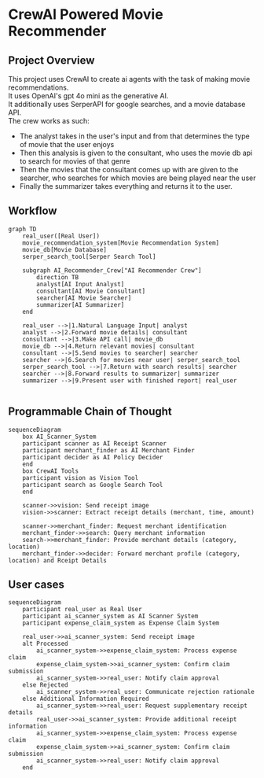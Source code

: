 # CrewAI Powered Movie Recommender

## Project Overview
This project uses CrewAI to create ai agents with the task of making movie recommendations.\
It uses OpenAI's gpt 4o mini as the generative AI.\
It additionally uses SerperAPI for google searches, and a movie database API.\
The crew works as such:
- The analyst takes in the user's input and from that determines the type of movie that the user enjoys
- Then this analysis is given to the consultant, who uses the movie db api to search for movies of that genre
- Then the movies that the consultant comes up with are given to the searcher, who searches for which movies are being played near the user
- Finally the summarizer takes everything and returns it to the user.

## Workflow

```mermaid
graph TD
    real_user([Real User])
    movie_recommendation_system[Movie Recommendation System]
    movie_db[Movie Database]
    serper_search_tool[Serper Search Tool]

    subgraph AI_Recommender_Crew["AI Recommender Crew"]
        direction TB
        analyst[AI Input Analyst]
        consultant[AI Movie Consultant]
        searcher[AI Movie Searcher]
        summarizer[AI Summarizer]
    end

    real_user -->|1.Natural Language Input| analyst
    analyst -->|2.Forward movie details| consultant
    consultant -->|3.Make API call| movie_db
    movie_db -->|4.Return relevant movies| consultant
    consultant -->|5.Send movies to searcher| searcher
    searcher -->|6.Search for movies near user| serper_search_tool
    serper_search_tool -->|7.Return with search results| searcher
    searcher -->|8.Forward results to summarizer| summarizer
    summarizer -->|9.Present user with finished report| real_user


```

## Programmable Chain of Thought

```mermaid
sequenceDiagram
    box AI_Scanner_System
    participant scanner as AI Receipt Scanner
    participant merchant_finder as AI Merchant Finder
    participant decider as AI Policy Decider
    end
    box CrewAI Tools
    participant vision as Vision Tool
    participant search as Google Search Tool
    end

    scanner->>vision: Send receipt image
    vision->>scanner: Extract receipt details (merchant, time, amount)

    scanner->>merchant_finder: Request merchant identification
    merchant_finder->>search: Query merchant information
    search->>merchant_finder: Provide merchant details (category, location)
    merchant_finder->>decider: Forward merchant profile (category, location) and Rceipt Details
```

## User cases

```mermaid
sequenceDiagram
    participant real_user as Real User
    participant ai_scanner_system as AI Scanner System
    participant expense_claim_system as Expense Claim System

    real_user->>ai_scanner_system: Send receipt image
    alt Processed
        ai_scanner_system->>expense_claim_system: Process expense claim
        expense_claim_system->>ai_scanner_system: Confirm claim submission
        ai_scanner_system->>real_user: Notify claim approval
    else Rejected
        ai_scanner_system->>real_user: Communicate rejection rationale
    else Additional Information Required
        ai_scanner_system->>real_user: Request supplementary receipt details
        real_user->>ai_scanner_system: Provide additional receipt information
        ai_scanner_system->>expense_claim_system: Process expense claim
        expense_claim_system->>ai_scanner_system: Confirm claim submission
        ai_scanner_system->>real_user: Notify claim approval
    end
```